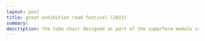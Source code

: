 ```yaml
---
layout: post
title: great exhibition road festival (2022)
summary:
description: the tube chair designed as part of the superform module is on display at imperial college london as part of the great exhibition road festival
---
```


